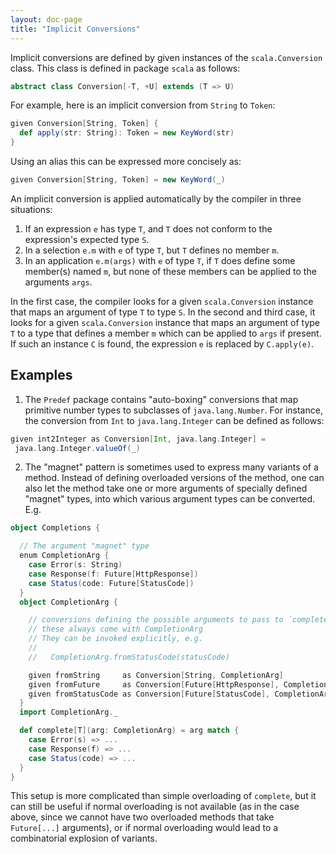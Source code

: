 ```yaml
---
layout: doc-page
title: "Implicit Conversions"
---
```


Implicit conversions are defined by given instances of the `scala.Conversion` class.
This class is defined in package `scala` as follows:
```scala
abstract class Conversion[-T, +U] extends (T => U)
```
For example, here is an implicit conversion from `String` to `Token`:
```scala
given Conversion[String, Token] {
  def apply(str: String): Token = new KeyWord(str)
}
```
Using an alias this can be expressed more concisely as:
```scala
given Conversion[String, Token] = new KeyWord(_)
```
An implicit conversion is applied automatically by the compiler in three situations:

1. If an expression `e` has type `T`, and `T` does not conform to the expression's expected type `S`.
2. In a selection `e.m` with `e` of type `T`, but `T` defines no member `m`.
3. In an application `e.m(args)` with `e` of type `T`, if `T` does define
   some member(s) named `m`, but none of these members can be applied to the arguments `args`.

In the first case, the compiler looks for a given `scala.Conversion` instance that maps
an argument of type `T` to type `S`. In the second and third
case, it looks for a given `scala.Conversion` instance that maps an argument of type `T`
to a type that defines a member `m` which can be applied to `args` if present.
If such an instance `C` is found, the expression `e` is replaced by `C.apply(e)`.

## Examples

1. The `Predef` package contains "auto-boxing" conversions that map
primitive number types to subclasses of `java.lang.Number`. For instance, the
conversion from `Int` to `java.lang.Integer` can be defined as follows:
```scala
given int2Integer as Conversion[Int, java.lang.Integer] =
 java.lang.Integer.valueOf(_)
```

2. The "magnet" pattern is sometimes used to express many variants of a method. Instead of defining overloaded versions of the method, one can also let the method take one or more arguments of specially defined "magnet" types, into which various argument types can be converted. E.g.
```scala
object Completions {

  // The argument "magnet" type
  enum CompletionArg {
    case Error(s: String)
    case Response(f: Future[HttpResponse])
    case Status(code: Future[StatusCode])
  }
  object CompletionArg {

    // conversions defining the possible arguments to pass to `complete`
    // these always come with CompletionArg
    // They can be invoked explicitly, e.g.
    //
    //   CompletionArg.fromStatusCode(statusCode)

    given fromString     as Conversion[String, CompletionArg]               = Error(_)
    given fromFuture     as Conversion[Future[HttpResponse], CompletionArg] = Response(_)
    given fromStatusCode as Conversion[Future[StatusCode], CompletionArg]   = Status(_)
  }
  import CompletionArg._

  def complete[T](arg: CompletionArg) = arg match {
    case Error(s) => ...
    case Response(f) => ...
    case Status(code) => ...
  }
}
```
This setup is more complicated than simple overloading of `complete`, but it can still be useful if normal overloading is not available (as in the case above, since we cannot have two overloaded methods that take `Future[...]` arguments), or if normal overloading would lead to a combinatorial explosion of variants.

